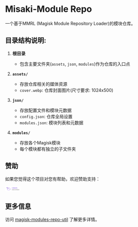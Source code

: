 # Misaki-Module Repo

一个基于MMRL (Magisk Module Repository Loader)的模块仓库。

## 目录结构说明:

1. **根目录**
   * 包含主要文件夹(`assets`, `json`, `modules`)作为仓库的入口点

2. **`assets/`**
   * 存放仓库相关的媒体资源
   * `cover.webp`: 仓库封面图片(尺寸要求: 1024x500)

3. **`json/`**
   * 存放配置文件和模块元数据
   * `config.json`: 仓库全局设置
   * `modules.json`: 模块列表和元数据

4. **`modules/`**
   * 存放各个Magisk模块
   * 每个模块都有独立的子文件夹

## 赞助

如果您觉得这个项目对您有帮助，欢迎赞助支持：

<a href="https://afdian.com/a/misak10">
  <img src="src/afdian.png" alt="爱发电" width="10%">
</a>

## 更多信息

访问 [magisk-modules-repo-util](https://github.com/Googlers-Repo/magisk-modules-repo-util) 了解更多详情。 
